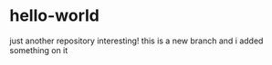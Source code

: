 # hello-world
just another repository
interesting!
this is a new branch and i added something on it
